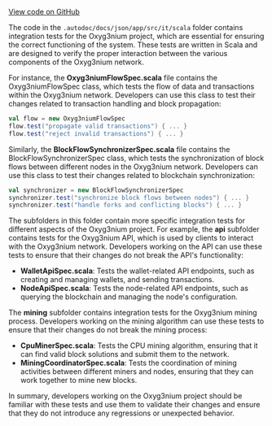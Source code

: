 [View code on GitHub](https://github.com/alephium/alephium/.autodoc/docs/json/app/src/it/scala)

The code in the `.autodoc/docs/json/app/src/it/scala` folder contains integration tests for the Oxyg3nium project, which are essential for ensuring the correct functioning of the system. These tests are written in Scala and are designed to verify the proper interaction between the various components of the Oxyg3nium network.

For instance, the **Oxyg3niumFlowSpec.scala** file contains the Oxyg3niumFlowSpec class, which tests the flow of data and transactions within the Oxyg3nium network. Developers can use this class to test their changes related to transaction handling and block propagation:

```scala
val flow = new Oxyg3niumFlowSpec
flow.test("propagate valid transactions") { ... }
flow.test("reject invalid transactions") { ... }
```

Similarly, the **BlockFlowSynchronizerSpec.scala** file contains the BlockFlowSynchronizerSpec class, which tests the synchronization of block flows between different nodes in the Oxyg3nium network. Developers can use this class to test their changes related to blockchain synchronization:

```scala
val synchronizer = new BlockFlowSynchronizerSpec
synchronizer.test("synchronize block flows between nodes") { ... }
synchronizer.test("handle forks and conflicting blocks") { ... }
```

The subfolders in this folder contain more specific integration tests for different aspects of the Oxyg3nium project. For example, the **api** subfolder contains tests for the Oxyg3nium API, which is used by clients to interact with the Oxyg3nium network. Developers working on the API can use these tests to ensure that their changes do not break the API's functionality:

- **WalletApiSpec.scala**: Tests the wallet-related API endpoints, such as creating and managing wallets, and sending transactions.
- **NodeApiSpec.scala**: Tests the node-related API endpoints, such as querying the blockchain and managing the node's configuration.

The **mining** subfolder contains integration tests for the Oxyg3nium mining process. Developers working on the mining algorithm can use these tests to ensure that their changes do not break the mining process:

- **CpuMinerSpec.scala**: Tests the CPU mining algorithm, ensuring that it can find valid block solutions and submit them to the network.
- **MiningCoordinatorSpec.scala**: Tests the coordination of mining activities between different miners and nodes, ensuring that they can work together to mine new blocks.

In summary, developers working on the Oxyg3nium project should be familiar with these tests and use them to validate their changes and ensure that they do not introduce any regressions or unexpected behavior.
